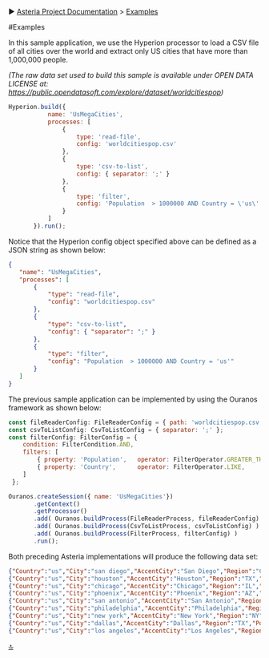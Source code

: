 :arrow_forward: [Asteria Project Documentation](https://github.com/asteria-project/asteria/blob/master/documentation/asteria-documentation.md) > [Examples](https://github.com/asteria-project/asteria/blob/master/documentation/examples.md)

#Examples

In this sample application, we use the Hyperion processor to load a CSV file of all cities over the world and extract only US cities that have more than 1,000,000 people.

_(The raw data set used to build this sample is available under OPEN DATA LICENSE at: https://public.opendatasoft.com/explore/dataset/worldcitiespop)_


 ```javascript
Hyperion.build({
            name: 'UsMegaCities',
            processes: [
                {
                    type: 'read-file',
                    config: 'worldcitiespop.csv'
                },
                {
                    type: 'csv-to-list',
                    config: { separator: ';' }
                },
                {
                    type: 'filter',
                    config: 'Population  > 1000000 AND Country = \'us\''
                }
            ]
        }).run();
 ```

Notice that the Hyperion config object specified above can be defined as a JSON string as shown below:

 ```json
 {
    "name": "UsMegaCities",
    "processes": [
        {
            "type": "read-file",
            "config": "worldcitiespop.csv"
        },
        {
            "type": "csv-to-list",
            "config": { "separator": ";" }
        },
        {
            "type": "filter",
            "config": "Population  > 1000000 AND Country = 'us'"
        }
    ]
}
```

The previous sample application can be implemented by using the Ouranos framework as shown below:

```javascript
const fileReaderConfig: FileReaderConfig = { path: 'worldcitiespop.csv') };
const csvToListConfig: CsvToListConfig = { separator: ';' };
const filterConfig: FilterConfig = {
    condition: FilterCondition.AND,
    filters: [
        { property: 'Population',   operator: FilterOperator.GREATER_THAN,  value: 1000000 },
        { property: 'Country',      operator: FilterOperator.LIKE,          value: 'us' }
    ]
 };

Ouranos.createSession({ name: 'UsMegaCities'})
       .getContext()
       .getProcessor()
       .add( Ouranos.buildProcess(FileReaderProcess, fileReaderConfig) )
       .add( Ouranos.buildProcess(CsvToListProcess, csvToListConfig) )
       .add( Ouranos.buildProcess(FilterProcess, filterConfig) )
       .run();
```

Both preceding Asteria implementations will produce the following data set:

```json
{"Country":"us","City":"san diego","AccentCity":"San Diego","Region":"CA","Population":1287050,"Latitude":32.7152778,"Longitude":-117.1563889,"geopoint":"32.7152778, -117.1563889"}
{"Country":"us","City":"houston","AccentCity":"Houston","Region":"TX","Population":2027712,"Latitude":29.7630556,"Longitude":-95.3630556,"geopoint":"29.7630556, -95.3630556"}
{"Country":"us","City":"chicago","AccentCity":"Chicago","Region":"IL","Population":2841952,"Latitude":41.85,"Longitude":-87.65,"geopoint":"41.85, -87.65"}
{"Country":"us","City":"phoenix","AccentCity":"Phoenix","Region":"AZ","Population":1428509,"Latitude":33.4483333,"Longitude":-112.0733333,"geopoint":"33.4483333, -112.0733333"}
{"Country":"us","City":"san antonio","AccentCity":"San Antonio","Region":"TX","Population":1256810,"Latitude":29.4238889,"Longitude":-98.4933333,"geopoint":"29.4238889, -98.4933333"}
{"Country":"us","City":"philadelphia","AccentCity":"Philadelphia","Region":"PA","Population":1453268,"Latitude":39.9522222,"Longitude":-75.1641667,"geopoint":"39.9522222, -75.1641667"}
{"Country":"us","City":"new york","AccentCity":"New York","Region":"NY","Population":8107916,"Latitude":40.7141667,"Longitude":-74.0063889,"geopoint":"40.7141667, -74.0063889"}
{"Country":"us","City":"dallas","AccentCity":"Dallas","Region":"TX","Population":1211704,"Latitude":32.7833333,"Longitude":-96.8,"geopoint":"32.7833333, -96.8"}
{"Country":"us","City":"los angeles","AccentCity":"Los Angeles","Region":"CA","Population":3877129,"Latitude":34.0522222,"Longitude":-118.2427778,"geopoint":"34.0522222, -118.2427778"}
```

[:top:](#Examples)
